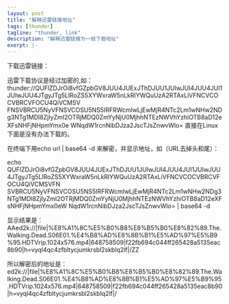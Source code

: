 ```yaml
---
layout: post 
title: "解释迅雷链接地址"
tags: [thunder]
tagline: "thunder, link"
description: "解释迅雷链接为一般下载地址"
exerpt: |-
---
```


下载迅雷链接：

迅雷下载协议是经过加密的,如：
thunder://QUFlZDJrOi8vfGZpbGV8JUU4JUExJThDJUU1JUIwJUI4JUU4JUI1JUIwJUU4JTgyJTg5LlRoZS5XYWxraW5nLkRlYWQuUzA2RTAxLiVFNCVCOCVBRCVFOCU4QiVCMSV
FNSVBRCU5NyVFNSVCOSU5NS5IRFRWcmlwLjEwMjR4NTc2Lm1wNHw2NDg3NTg1MDl8ZjIyZmI2OTRjMDQ0ZmYyNjU0MjhhNTEzNWVhYzhiOTB8aD12eXFsNHFjNHpmYmx0e
WNqdW1rcnNibDJza2JscTJsZnwvWlo=
直接在Linux下面是没有办法下载的。

在终端下用echo url | base64 -d 来解密，并显示地址，如（URL去掉头和尾）：

echo QUFlZDJrOi8vfGZpbGV8JUU4JUExJThDJUU1JUIwJUI4JUU4JUI1JUIwJUU4JTgyJTg5LlRoZS5XYWxraW5nLkRlYWQuUzA2RTAxLiVFNCVCOCVBRCVFOCU4QiVCMSVFN
SVBRCU5NyVFNSVCOSU5NS5IRFRWcmlwLjEwMjR4NTc2Lm1wNHw2NDg3NTg1MDl8ZjIyZmI2OTRjMDQ0ZmYyNjU0MjhhNTEzNWVhYzhiOTB8aD12eXFsNHFjNHpmYmx0eW
NqdW1rcnNibDJza2JscTJsZnwvWlo= | base64 -d

显示结果是：AAed2k://|file|%E8%A1%8C%E5%B0%B8%E8%B5%B0%E8%82%89.The.Walking.Dead.S06E01.%E4%B8%AD%E8%8B%B1%E5%AD%97%E5%B9%95.HDTVrip.1024x576.mp4|648758509|f22fb694c044ff265428a5135eac8b90|h=vyql4qc4zfbltycjumkrsbl2skblq2lf|/ZZ

所以解密后的地址是：ed2k://|file|%E8%A1%8C%E5%B0%B8%E8%B5%B0%E8%82%89.The.Walking.Dead.S06E01.%E4%B8%AD%E8%8B%B1%E5%AD%97%E5%B9%95.HDTVrip.1024x576.mp4|648758509|f22fb694c044ff265428a5135eac8b90|h=vyql4qc4zfbltycjumkrsbl2skblq2lf|/
